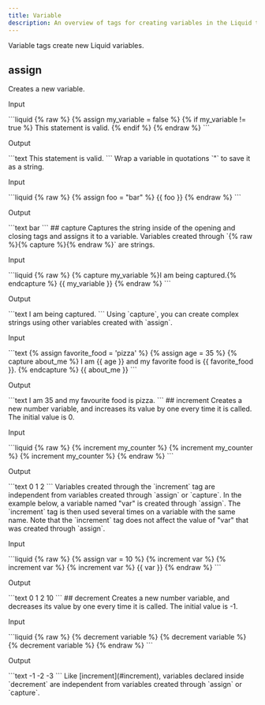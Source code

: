 ```yaml
---
title: Variable
description: An overview of tags for creating variables in the Liquid template language.
---
```

Variable tags create new Liquid variables.
## assign
Creates a new variable.
<p class="code-label">Input</p>
```liquid
{% raw %}
{% assign my_variable = false %}
{% if my_variable != true %}
  This statement is valid.
{% endif %}
{% endraw %}
```
<p class="code-label">Output</p>
```text
  This statement is valid.
```
Wrap a variable in quotations `"` to save it as a string.
<p class="code-label">Input</p>
```liquid
{% raw %}
{% assign foo = "bar" %}
{{ foo }}
{% endraw %}
```
<p class="code-label">Output</p>
```text
bar
```
## capture
Captures the string inside of the opening and closing tags and assigns it to a variable. Variables created through `{% raw %}{% capture %}{% endraw %}` are strings.
<p class="code-label">Input</p>
```liquid
{% raw %}
{% capture my_variable %}I am being captured.{% endcapture %}
{{ my_variable }}
{% endraw %}
```
<p class="code-label">Output</p>
```text
I am being captured.
```
Using `capture`, you can create complex strings using other variables created with `assign`.
<p class="code-label">Input</p>
```text
{% assign favorite_food = 'pizza' %}
{% assign age = 35 %}
{% capture about_me %}
I am {{ age }} and my favorite food is {{ favorite_food }}.
{% endcapture %}
{{ about_me }}
```
<p class="code-label">Output</p>
```text
I am 35 and my favourite food is pizza.
```
## increment
Creates a new number variable, and increases its value by one every time it is called. The initial value is 0.
<p class="code-label">Input</p>
```liquid
{% raw %}
{% increment my_counter %}
{% increment my_counter %}
{% increment my_counter %}
{% endraw %}
```
<p class="code-label">Output</p>
```text
0
1
2
```
Variables created through the `increment` tag are independent from variables created through `assign` or `capture`.
In the example below, a variable named "var" is created through `assign`. The `increment` tag is then used several times on a variable with the same name. Note that the `increment` tag does not affect the value of "var" that was created through `assign`.
<p class="code-label">Input</p>
```liquid
{% raw %}
{% assign var = 10 %}
{% increment var %}
{% increment var %}
{% increment var %}
{{ var }}
{% endraw %}
```
<p class="code-label">Output</p>
```text
0
1
2
10
```
## decrement
Creates a new number variable, and decreases its value by one every time it is called. The initial value is -1.
<p class="code-label">Input</p>
```liquid
{% raw %}
{% decrement variable %}
{% decrement variable %}
{% decrement variable %}
{% endraw %}
```
<p class="code-label">Output</p>
```text
-1
-2
-3
```
Like [increment](#increment), variables declared inside `decrement` are independent from variables created through `assign` or `capture`.